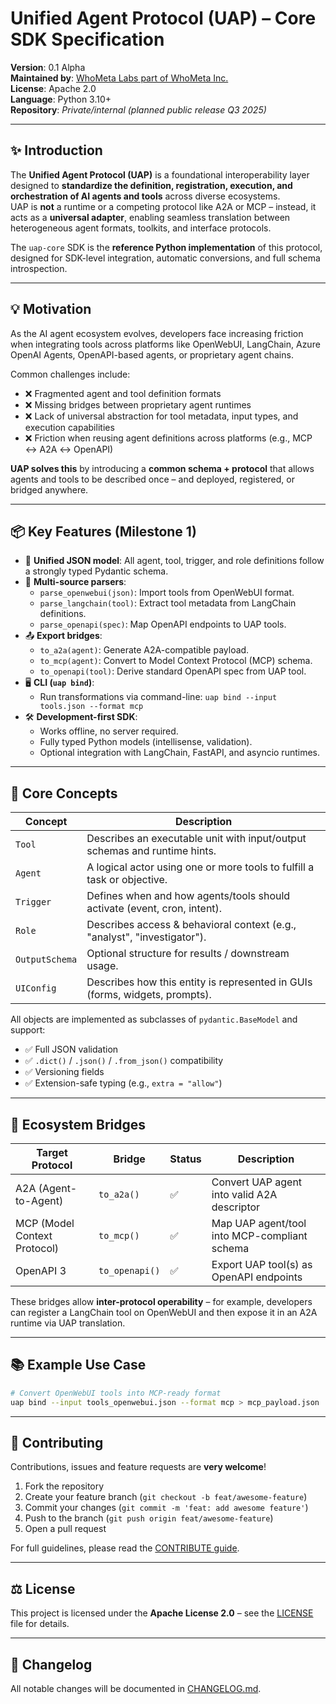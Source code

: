 # Unified Agent Protocol (UAP) – Core SDK Specification

**Version**: 0.1 Alpha  
**Maintained by**: [WhoMeta Labs part of WhoMeta Inc.](https://www.whometa.io)  
**License**: Apache 2.0  
**Language**: Python 3.10+  
**Repository**: _Private/internal (planned public release Q3 2025)_

---

## ✨ Introduction

The **Unified Agent Protocol (UAP)** is a foundational interoperability layer designed to **standardize the definition, registration, execution, and orchestration of AI agents and tools** across diverse ecosystems.  
UAP is **not** a runtime or a competing protocol like A2A or MCP – instead, it acts as a **universal adapter**, enabling seamless translation between heterogeneous agent formats, toolkits, and interface protocols.

The `uap-core` SDK is the **reference Python implementation** of this protocol, designed for SDK-level integration, automatic conversions, and full schema introspection.

---

## 💡 Motivation

As the AI agent ecosystem evolves, developers face increasing friction when integrating tools across platforms like OpenWebUI, LangChain, Azure OpenAI Agents, OpenAPI-based agents, or proprietary agent chains.

Common challenges include:

- ❌ Fragmented agent and tool definition formats
- ❌ Missing bridges between proprietary agent runtimes
- ❌ Lack of universal abstraction for tool metadata, input types, and execution capabilities
- ❌ Friction when reusing agent definitions across platforms (e.g., MCP ↔ A2A ↔ OpenAPI)

**UAP solves this** by introducing a **common schema + protocol** that allows agents and tools to be described once – and deployed, registered, or bridged anywhere.

---

## 📦 Key Features (Milestone 1)

- 🧠 **Unified JSON model**: All agent, tool, trigger, and role definitions follow a strongly typed Pydantic schema.
- 🔌 **Multi-source parsers**:
  - `parse_openwebui(json)`: Import tools from OpenWebUI format.
  - `parse_langchain(tool)`: Extract tool metadata from LangChain definitions.
  - `parse_openapi(spec)`: Map OpenAPI endpoints to UAP tools.
- 📤 **Export bridges**:
  - `to_a2a(agent)`: Generate A2A-compatible payload.
  - `to_mcp(agent)`: Convert to Model Context Protocol (MCP) schema.
  - `to_openapi(tool)`: Derive standard OpenAPI spec from UAP tool.
- 🖥️ **CLI (`uap bind`)**:
  - Run transformations via command-line: `uap bind --input tools.json --format mcp`
- 🛠️ **Development-first SDK**:
  - Works offline, no server required.
  - Fully typed Python models (intellisense, validation).
  - Optional integration with LangChain, FastAPI, and asyncio runtimes.

---

## 🧩 Core Concepts

| Concept        | Description                                                                 |
|----------------|-----------------------------------------------------------------------------|
| `Tool`         | Describes an executable unit with input/output schemas and runtime hints.  |
| `Agent`        | A logical actor using one or more tools to fulfill a task or objective.    |
| `Trigger`      | Defines when and how agents/tools should activate (event, cron, intent).   |
| `Role`         | Describes access & behavioral context (e.g., "analyst", "investigator").   |
| `OutputSchema` | Optional structure for results / downstream usage.                         |
| `UIConfig`     | Describes how this entity is represented in GUIs (forms, widgets, prompts).|

All objects are implemented as subclasses of `pydantic.BaseModel` and support:

- ✅ Full JSON validation
- ✅ `.dict()` / `.json()` / `.from_json()` compatibility
- ✅ Versioning fields
- ✅ Extension-safe typing (e.g., `extra = "allow"`)

---

## 🔄 Ecosystem Bridges

| Target Protocol | Bridge | Status | Description |
|-----------------|--------|--------|-------------|
| A2A (Agent-to-Agent) | `to_a2a()` | ✅ | Convert UAP agent into valid A2A descriptor |
| MCP (Model Context Protocol) | `to_mcp()` | ✅ | Map UAP agent/tool into MCP-compliant schema |
| OpenAPI 3 | `to_openapi()` | ✅ | Export UAP tool(s) as OpenAPI endpoints |

These bridges allow **inter-protocol operability** – for example, developers can register a LangChain tool on OpenWebUI and then expose it in an A2A runtime via UAP translation.

---

## 📚 Example Use Case

```bash
# Convert OpenWebUI tools into MCP-ready format
uap bind --input tools_openwebui.json --format mcp > mcp_payload.json
```  

---

## 🤝 Contributing

Contributions, issues and feature requests are **very welcome**!

1. Fork the repository
2. Create your feature branch (`git checkout -b feat/awesome-feature`)
3. Commit your changes (`git commit -m 'feat: add awesome feature'`)
4. Push to the branch (`git push origin feat/awesome-feature`)
5. Open a pull request

For full guidelines, please read the [CONTRIBUTE guide](contribute.md).

---

## ⚖️ License

This project is licensed under the **Apache License 2.0** – see the [LICENSE](LICENSE) file for details.

---

## 📑 Changelog

All notable changes will be documented in [CHANGELOG.md](CHANGELOG.md).